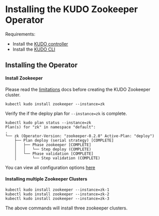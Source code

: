 # Installing the KUDO Zookeeper Operator

Requirements:

- Install the [KUDO controller](https://kudo.dev/docs/getting-started/)
- Install the [KUDO CLI](https://kudo.dev/docs/cli/)


## Installing the Operator

#### Install Zookeeper 

Please read the [limitations](./limitations.md) docs before creating the KUDO Zookeeper cluster.

```
kubectl kudo install zookeeper --instance=zk
```

Verify the if the deploy plan for `--instance=zk` is complete.
```
kubectl kudo plan status --instance=zk
Plan(s) for "zk" in namespace "default":
.
└── zk (Operator-Version: "zookeeper-0.2.0" Active-Plan: "deploy")
    ├── Plan deploy (serial strategy) [COMPLETE]
    │   ├── Phase zookeeper [COMPLETE]
    │   │   └── Step deploy (COMPLETE)
    │   └── Phase validation [COMPLETE]
    │       └── Step validation (COMPLETE)
```

You can view all configuration options [here](./configuration.md)

#### Installing multiple Zookeeper Clusters

```
kubectl kudo install zookeeper --instance=zk-1
kubectl kudo install zookeeper --instance=zk-2
kubectl kudo install zookeeper --instance=zk-3
```

The above commands will install three zookeeper clusters.
